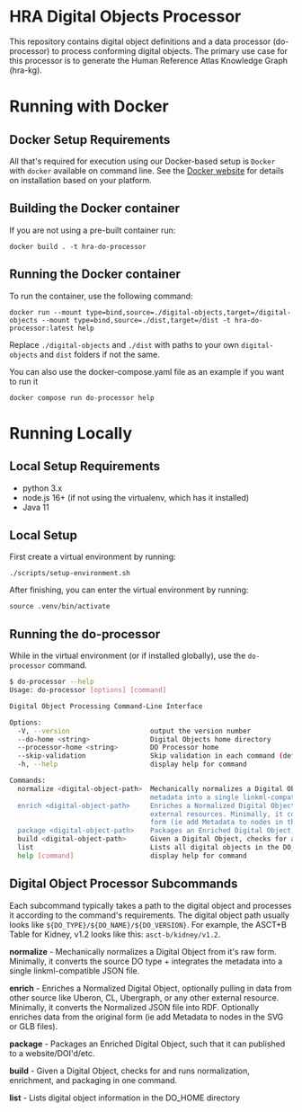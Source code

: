 # HRA Digital Objects Processor

This repository contains digital object definitions and a data processor (do-processor) to process conforming digital objects. The primary use case for this processor is to generate the Human Reference Atlas Knowledge Graph (hra-kg).

# Running with Docker

## Docker Setup Requirements

All that's required for execution using our Docker-based setup is `Docker` with `docker` available on command line. See the [Docker website](https://docs.docker.com/engine/install/) for details on installation based on your platform.

## Building the Docker container

If you are not using a pre-built container run:

`docker build . -t hra-do-processor`

## Running the Docker container

To run the container, use the following command:

`docker run --mount type=bind,source=./digital-objects,target=/digital-objects --mount type=bind,source=./dist,target=/dist -t hra-do-processor:latest help`

Replace `./digital-objects` and `./dist` with paths to your own `digital-objects` and `dist` folders if not the same.

You can also use the docker-compose.yaml file as an example if you want to run it

`docker compose run do-processor help`

# Running Locally

## Local Setup Requirements

- python 3.x
- node.js 16+ (if not using the virtualenv, which has it installed)
- Java 11

## Local Setup

First create a virtual environment by running:

`./scripts/setup-environment.sh`

After finishing, you can enter the virtual environment by running:

`source .venv/bin/activate`

## Running the do-processor

While in the virtual environment (or if installed globally), use the `do-processor` command.

```bash
$ do-processor --help
Usage: do-processor [options] [command]

Digital Object Processing Command-Line Interface

Options:
  -V, --version                    output the version number
  --do-home <string>               Digital Objects home directory
  --processor-home <string>        DO Processor home
  --skip-validation                Skip validation in each command (default: false)
  -h, --help                       display help for command

Commands:
  normalize <digital-object-path>  Mechanically normalizes a Digital Object from it's raw form. Minimally, it converts the source DO type + integrates the
                                   metadata into a single linkml-compatible JSON file.
  enrich <digital-object-path>     Enriches a Normalized Digital Object, optionally pulling in data from other sources like Uberon, CL, Ubergraph, or other
                                   external resources. Minimally, it converts the Normalized JSON file into RDF. Optionally enriches data from the original
                                   form (ie add Metadata to nodes in the SVG or GLB files).
  package <digital-object-path>    Packages an Enriched Digital Object, such that it can published to a website/DOI'd/etc and used
  build <digital-object-path>      Given a Digital Object, checks for and runs normalization, enrichment, and packaging in one command.
  list                             Lists all digital objects in the DO_HOME directory
  help [command]                   display help for command
```

## Digital Object Processor Subcommands

Each subcommand typically takes a path to the digital object and processes it according to the command's requirements. The digital object path usually looks like `${DO_TYPE}/${DO_NAME}/${DO_VERSION}`. For example, the ASCT+B Table for Kidney, v1.2 looks like this: `asct-b/kidney/v1.2`.

**normalize** - Mechanically normalizes a Digital Object from it's raw form. Minimally, it converts the source DO type + integrates the metadata into a single linkml-compatible JSON file.

**enrich** - Enriches a Normalized Digital Object, optionally pulling in data from other source like Uberon, CL, Ubergraph, or any other external resource. Minimally, it converts the Normalized JSON file into RDF. Optionally enriches data from the original form (ie add Metadata to nodes in the SVG or GLB files).

**package** - Packages an Enriched Digital Object, such that it can published to a website/DOI'd/etc.

**build** - Given a Digital Object, checks for and runs normalization, enrichment, and packaging in one command.

**list** - Lists digital object information in the DO_HOME directory
